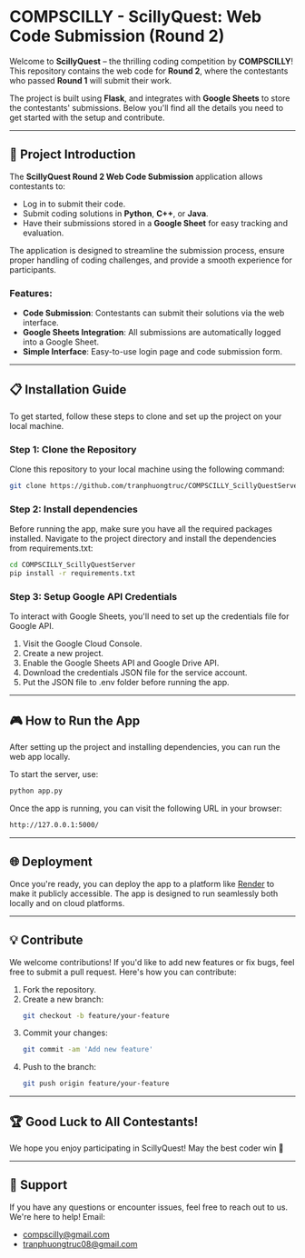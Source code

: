 # COMPSCILLY - ScillyQuest: Web Code Submission (Round 2)

Welcome to **ScillyQuest** – the thrilling coding competition by **COMPSCILLY**! This repository contains the web code for **Round 2**, where the contestants who passed **Round 1** will submit their work. 

The project is built using **Flask**, and integrates with **Google Sheets** to store the contestants' submissions. Below you'll find all the details you need to get started with the setup and contribute.

---

## 🚀 Project Introduction

The **ScillyQuest Round 2 Web Code Submission** application allows contestants to:

- Log in to submit their code.
- Submit coding solutions in **Python**, **C++**, or **Java**.
- Have their submissions stored in a **Google Sheet** for easy tracking and evaluation.

The application is designed to streamline the submission process, ensure proper handling of coding challenges, and provide a smooth experience for participants.

### Features:
- **Code Submission**: Contestants can submit their solutions via the web interface.
- **Google Sheets Integration**: All submissions are automatically logged into a Google Sheet.
- **Simple Interface**: Easy-to-use login page and code submission form.

---

## 📋 Installation Guide

To get started, follow these steps to clone and set up the project on your local machine.

### Step 1: Clone the Repository

Clone this repository to your local machine using the following command:

```bash
git clone https://github.com/tranphuongtruc/COMPSCILLY_ScillyQuestServer
```

### Step 2: Install dependencies

Before running the app, make sure you have all the required packages installed. Navigate to the project directory and install the dependencies from requirements.txt:

```bash
cd COMPSCILLY_ScillyQuestServer
pip install -r requirements.txt
```

### Step 3: Setup Google API Credentials

To interact with Google Sheets, you'll need to set up the credentials file for Google API.

1. Visit the Google Cloud Console.
2. Create a new project.
3. Enable the Google Sheets API and Google Drive API.
4. Download the credentials JSON file for the service account.
5. Put the JSON file to .env folder before running the app.

---

## 🎮 How to Run the App
After setting up the project and installing dependencies, you can run the web app locally.

To start the server, use:

```bash
python app.py
```
Once the app is running, you can visit the following URL in your browser:

```bash
http://127.0.0.1:5000/
```

---


## 🌐 Deployment
Once you're ready, you can deploy the app to a platform like  [Render](https://render.com/) to make it publicly accessible. The app is designed to run seamlessly both locally and on cloud platforms.

---

## 💡 Contribute
We welcome contributions! If you'd like to add new features or fix bugs, feel free to submit a pull request. Here's how you can contribute:

1. Fork the repository.
2. Create a new branch:
   ```bash
   git checkout -b feature/your-feature
   ```
3. Commit your changes:
    ```bash
    git commit -am 'Add new feature'
    ```
4. Push to the branch:
    ```bash
    git push origin feature/your-feature
    ```


---

## 🏆 Good Luck to All Contestants!
We hope you enjoy participating in ScillyQuest! May the best coder win 🎉

---

## 🤝 Support
If you have any questions or encounter issues, feel free to reach out to us. We're here to help!
Email: 
- compscilly@gmail.com
- tranphuongtruc08@gmail.com
